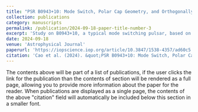 ```yaml
---
title: "PSR B0943+10: Mode Switch, Polar Cap Geometry, and Orthogonally Polarized Radiation"
collection: publications
category: manuscripts
permalink: /publication/2024-09-18-paper-title-number-3
excerpt: 'Study on B0943+10, a typical mode switching pulsar, based on FAST data. The synchrotronization of radio and X-ray emissions is phenomelogically modeled.'
date: 2024-09-18
venue: 'Astrophysical Journal'
paperurl: 'https://iopscience.iop.org/article/10.3847/1538-4357/ad60c5'
citation: 'Cao et al. (2024). &quot;PSR B0943+10: Mode Switch, Polar Cap Geometry, and Orthogonally Polarized Radiation &quot; <i>ApJ 1</i>. 973(56).'
---
```


The contents above will be part of a list of publications, if the user clicks the link for the publication than the contents of section will be rendered as a full page, allowing you to provide more information about the paper for the reader. When publications are displayed as a single page, the contents of the above "citation" field will automatically be included below this section in a smaller font.
